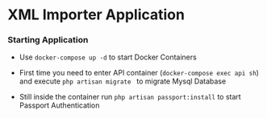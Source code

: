 # XML Importer Application

### Starting Application

- Use ```docker-compose up -d``` to start Docker Containers

- First time you need to enter API container (```docker-compose exec api sh```) and execute ```php artisan migrate ``` to migrate Mysql Database
- Still inside the container run ```php artisan passport:install``` to start Passport Authentication
